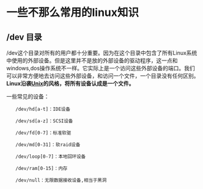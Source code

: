 # 一些不那么常用的linux知识

## /dev 目录

/dev这个目录对所有的用户都十分重要。因为在这个目录中包含了所有Linux系统中使用的外部设备。但是这里并不是放的外部设备的驱动程序，这一点和windows,dos操作系统不一样。它实际上是一个访问这些外部设备的端口。我们可以非常方便地去访问这些外部设备，和访问一个文件，一个目录没有任何区别。
**Linux沿袭[Unix](http://www.ltesting.net/html/76/category-catid-376.html)的风格，将所有设备认成是一个文件。**

一些常见的设备：

```
　　/dev/hd[a-t]：IDE设备

　　/dev/sd[a-z]：SCSI设备

　　/dev/fd[0-7]：标准软驱

　　/dev/md[0-31]：软raid设备

　　/dev/loop[0-7]：本地回环设备

　　/dev/ram[0-15]：内存

　　/dev/null：无限数据接收设备,相当于黑洞

```


